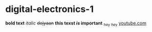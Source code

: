 # digital-electronics-1
**bold text**
*italic*
~~dojyaan~~
**this texst _is_ important**
<sub>hey hey </sub>
[youtube.com](https://www.youtube.com/)
